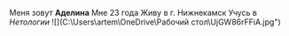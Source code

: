 Меня зовут **Аделина**
Мне 23 года
Живу в г. Нижнекамск
Учусь в _Нетологии_
![](C:\Users\artem\OneDrive\Рабочий стол\UjGW86rFFiA.jpg")